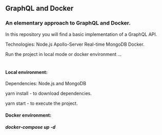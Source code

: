<h2> GraphQL and Docker </h2>


<h3>An elementary approach to GraphQL and Docker.</h3>

In this repository you will find a basic implementation of a GraphQL API.

Technologies: Node.js Apollo-Server Real-time MongoDB Docker.

Run the project in local mode or docker environment ...
#
<h4>Local environment:</h4>

Dependencies: Node.js and MongoDB

yarn install - to download dependencies.

yarn start - to execute the project.

<h4>Docker environment:</h4>

<h5>docker-compose up -d</h5>
